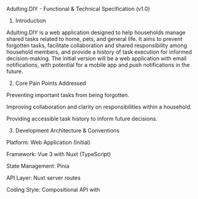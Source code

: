 Adulting.DIY - Functional & Technical Specification (v1.0)
1. Introduction

Adulting.DIY is a web application designed to help households manage shared tasks related to home, pets, and general life. It aims to prevent forgotten tasks, facilitate collaboration and shared responsibility among household members, and provide a history of task execution for informed decision-making. The initial version will be a web application with email notifications, with potential for a mobile app and push notifications in the future.

2. Core Pain Points Addressed

Preventing important tasks from being forgotten.

Improving collaboration and clarity on responsibilities within a household.

Providing accessible task history to inform future decisions.

3. Development Architecture & Conventions

Platform: Web Application (Initial)

Framework: Vue 3 with Nuxt (TypeScript)

State Management: Pinia

API Layer: Nuxt server routes

Coding Style: Compositional API with <script setup>, arrow function syntax (const func = async () => {}), import { type X } from '@/path' syntax for types.

Database: CockroachDB

Hosting: Vercel

4. Household & User Management

Multi-Household: The platform supports multiple independent households. Data is strictly isolated between households.

User Model: Users are unique by email address across the platform and can belong to only one household at a time.

Sign-up / Joining:

Option 1: Create a new household (user becomes the first Admin).

Option 2: Join an existing household using an invite code.

Admin Role:

At least one Admin is required per household.

Admins can invite new users (via generating invite codes).

Admins can remove users from the household.

Admins can promote other members to Admin or revoke Admin status.

Admins manage custom task categories for the household (on Household Management page).

Permissions (MVP): All members within a household are assumed to have full permissions to create, view, edit, assign, and manage the status of all tasks and occurrences within their household. The Admin role is primarily for user and category management in the MVP.

5. Data Models

5.1. Task Definition

Purpose: Represents the template or definition of a task.

Attributes:

taskId (Unique Identifier)

householdId (Foreign Key to Household)

name (Text, required)

description (Text, optional)

categoryId (Foreign Key to Category)

instructions (Text, optional)

scheduleConfig (Object/JSON storing recurrence rules):

Type: 'Once' or 'Recurring'

Recurrence Rules (if Recurring): Based on Google Calendar patterns, supporting: Fixed Interval (every X days/weeks/months/years), Specific Days of Week, Specific Day of Month, Specific Weekday of Month, Variable Interval (X days/weeks/months after last completion/skip).

End Condition: None (Indefinite), After N occurrences, or Until Date.

reminderConfig (Object/JSON):

initialDaysBefore (Integer, optional): Days before due for initial reminder.

followUpDaysBefore (Integer, optional): Days before due for follow-up reminder.

overdueDaysAfter (Integer, optional): Days after due for overdue reminder.

defaultAssigneeIds (Array of User IDs, optional)

metaStatus (Enum: 'Active', 'Paused', 'Soft-deleted', 'Completed') - 'Completed' applies when a task with an end condition finishes.

createdAt (Timestamp)

updatedAt (Timestamp)

5.2. Task Occurrence

Purpose: Represents a specific instance of a Task Definition that is due or has been actioned.

Attributes:

occurrenceId (Unique Identifier)

taskId (Foreign Key to Task Definition)

householdId (Foreign Key to Household)

dueDate (Date/Timestamp, required)

assigneeIds (Array of User IDs) - Can be empty if status is 'Created'. Only one assignee needs to execute/skip.

status (Enum: 'Created', 'Assigned', 'Completed', 'Skipped', 'Deleted') - Note: 'Deleted' status is set programmatically when Task is paused/deleted. Occurrences are not deleted directly by users.

completedAt (Timestamp, optional)

skippedAt (Timestamp, optional)

createdAt (Timestamp)

updatedAt (Timestamp)

5.3. Occurrence History/Timeline

Purpose: Logs events related to a specific Task Occurrence. Stored potentially as a related table or JSONB field on Occurrence.

Log Entry Attributes:

logId (Unique Identifier)

occurrenceId (Foreign Key to Task Occurrence)

timestamp (Timestamp)

userId (Foreign Key to User who performed action/commented)

eventType (Enum: 'Comment', 'StatusChange', 'AssigneeChange', 'DueDateChange', 'Created')

details (Object/JSON):

If 'Comment': { comment: "User text..." }

If 'StatusChange': { fromStatus: "Assigned", toStatus: "Completed" } or { toStatus: 'Deleted', reason: 'Parent task paused'} etc.

If 'AssigneeChange': { previousAssignees: [...], newAssignees: [...] }

If 'DueDateChange': { previousDueDate: "...", newDueDate: "..." }

If 'Created': { status: "Created/Assigned", assignees: [...] }

5.4. Category

Purpose: Organizes tasks.

Attributes:

categoryId (Unique Identifier)

householdId (Foreign Key to Household, Null for predefined categories)

name (Text, required)

isPredefined (Boolean)

Predefined Categories (available to all households): House, Pets, Auto, Shopping, Bills & Finance, Appointments & Errands.

5.5. User

Attributes:

userId (Unique Identifier)

email (Text, unique, required)

name (Text, required)

passwordHash (Text, required)

householdId (Foreign Key to Household, Nullable initially)

isAdmin (Boolean, default: false)

notificationPreferences (Object/JSON, see Notification section)

createdAt (Timestamp)

updatedAt (Timestamp)

5.6. Household

Attributes:

householdId (Unique Identifier)

name (Text, required - e.g., "The Smiths' Household")

inviteCode (Text, unique, perhaps renewable)

createdAt (Timestamp)

updatedAt (Timestamp)

6. Core Workflows & Business Logic

Task Creation: User defines Task, optionally sets Default Assignees. Task becomes 'Active'. First Occurrence generated ('Assigned' if default assignees, else 'Created'). Notifications sent.

Occurrence Assignment: assigneeIds updated, status becomes 'Assigned'. Notification sent.

Occurrence Commenting: Comment logged in Timeline. Notification sent.

Occurrence Execution (Completion): status becomes 'Completed', completedAt set. Logged in Timeline. Notification sent. Check Task End Condition; if met, update Task metaStatus, send Task Completed notification. If not met, generate next Occurrence (carry over assignees, use completion date for variable recurrence).

Occurrence Skipping: Requires comment. status becomes 'Skipped', skippedAt set. Logged in Timeline. Notification sent. Check Task End Condition. If not met, generate next Occurrence (carry over assignees, use skip date for variable recurrence).

Occurrence Editing: Can change dueDate and assigneeIds. Changes logged in Timeline.

Task Pausing: Task metaStatus -> 'Paused'. Future Occurrences -> 'Deleted' (reason logged). Notifications sent (Task Pause + single Occurrence Deletion summary). No new occurrences generated.

Task Unpausing: Task metaStatus -> 'Active'. New Occurrence generated (use pause date for variable recurrence).

Task Deletion (Soft): Task metaStatus -> 'Soft-deleted'. Future Occurrences -> 'Deleted' (reason logged). Notifications sent (Task Delete + single Occurrence Deletion summary). No new occurrences generated.

Scheduler / Occurrence Generation: Background process generates future occurrences (e.g., 3 months ahead) based on 'Active' Task schedules, respecting recurrence rules and end conditions. Triggered by Task creation/unpausing, Occurrence completion/skipping.

7. Notifications (Email MVP)

Task Reminders: Configurable per task (Initial X days before, Follow-up Y days before, Overdue Z days after).

Event-Based Notifications: User-configurable preferences:

Task Created (Any except mine / None) - Default: Any except mine

Task Paused (Any / None) - Default: Any

Task Completed by End Condition (Any / None) - Default: Any

Task Soft-deleted (Any / None) - Default: Any

Occurrence Assigned (Any / Mine / None) - Default: Mine ("Mine" = Assigned to me or I commented)

Occurrence Executed (Any / Mine / None) - Default: Mine

Occurrence Skipped (Any / Mine / None) - Default: Mine

Occurrence Commented On (Any / Mine / None) - Default: Mine

8. User Interface (UI) / User Experience (UX)

Key Pages: Dashboard, Tasks List, Occurrences List, User Profile, Household Management.

Tasks List Page: Compact rows. Visible: Name, Category, Status (Active/Paused). Default: Active/Paused tasks. Filter for Soft-deleted. Quick Actions: View, Edit, Pause/Unpause, Delete, View Occurrences. Search: Name, Description. Filter: Status, Category. Sort: Name, Category, Status.

Occurrences List Page: Compact rows. Visible: Task Name, Category, Assignee(s), Due Date, Status. Visual indicator for Overdue. Default: 'Created'/'Assigned' status. Filter for Completed, Skipped. Quick Actions: View, Edit, Respond, Execute, Skip. Search: Task Name, Description. Filter: Due Date Range, Status, Category, Assignee. Sort: Due Date, Task Name, Category, Assignee.

Detail Views: Dedicated pages for Task Definition and Task Occurrence details (including Timeline).

Forms: For creating/editing Tasks, editing Occurrences, profile, notifications, etc.

9. Data Handling & Error Handling

Data Persistence: CockroachDB.

API: Nuxt server routes.

State Management: Pinia.

Error Handling: (Requires detailed definition during development)

Use standard HTTP status codes and meaningful API error messages.

Display user-friendly errors in the frontend; handle loading states.

Implement backend logging, input validation, transaction handling.

Log scheduler errors, consider retry logic/alerting.

10. Future Considerations (Post-MVP)

File attachments

Rich text support

Granular intra-household permissions

Enhanced dashboard/widgets

Calendar View

Task dependencies

Mobile App (iOS/Android) & Push Notifications